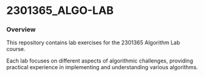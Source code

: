 # 2301365_ALGO-LAB

### Overview
This repository contains lab exercises for the 2301365 Algorithm Lab course. 

Each lab focuses on different aspects of algorithmic challenges, providing practical experience in implementing and understanding various algorithms.
